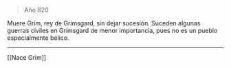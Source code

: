 > Año 820

Muere Grim, rey de Grimsgard, sin dejar sucesión. Suceden algunas guerras civiles en Grimsgard de menor importancia, pues no es un pueblo especialmente bélico.

---

[[Nace Grim]]